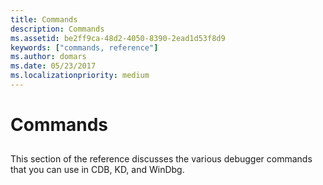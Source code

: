```yaml
---
title: Commands
description: Commands
ms.assetid: be2ff9ca-48d2-4050-8390-2ead1d53f8d9
keywords: ["commands, reference"]
ms.author: domars
ms.date: 05/23/2017
ms.localizationpriority: medium
---
```


# Commands


## <span id="ddk_commands_dbg"></span><span id="DDK_COMMANDS_DBG"></span>


This section of the reference discusses the various debugger commands that you can use in CDB, KD, and WinDbg.

 

 





